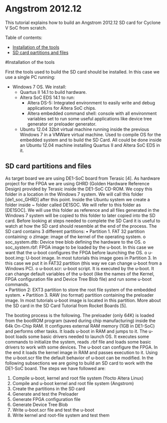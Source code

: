 Angstrom 2012.12 
============
This tutorial explains how to build an Angstrom 2012.12 SD card for Cyclone V SoC from scratch.

Table of contents:

* [Installation of the tools](#installation-of-the-tools)
* [SD card partitions and files](#SD-card-partitions-and-files)

#Installation of the tools

First the tools used to build the SD card should be installed. In this case we use a single PC running:

* Windows 7 OS. We install:
    * Quartus II 14.1 to build hardware.
    * Altera SoC EDS 14.1 to run:
        * Altera DS-5: Integrated environment to easily write and debug applications for Altera SoC chips.
        * Altera embedded command shell: console with all environment variables set to run some useful applications like device tree generator or preloader generator.
    * Ubuntu 12.04 32bit virtual machine running inside the previous Windows 7 in a VMWare virtual machine. Used to compile OS for the embedded system and to build the SD Card.
All could be done inside an Ubuntu 12.04 machine installing Quartus II and Altera SoC EDS in it. 

SD card partitions and files
----------------------------

As target board we are using DE1-SoC board from Terasic [4]. 
As hardware project for the FPGA we are using GHRD (Golden Hardware Reference Design) provided by Terasic inside the DE1-SoC CD-ROM. We copy this folder in a location in the Windows 7 system. We will call this folder [de1_soc_GHRD] after this point.
Inside the Ubuntu system we create a folder inside ~ folder called DE1SOC. We will refer to this folder as [DE1SOC]. We will use this folder as reference and all files generated in the Windows 7 system will be copied to this folder to later copied into the SD card.
Before looking at steps needed to complete the SD Card it is useful to watch at how the SD card should resemble at the end of the process.
The SD card contains 3 different partitions:
•	Partition 1. FAT 32 partition containing:
o	zImage: image of the kernel of the operating system.
o	soc_system.dtb: Device tree blob defining the hardware to the OS.
o	soc_system.rbf: FPGA image to be loaded by the u-boot. In this case we want that the u-boot configures the FPGA before launching the OS.
o	u-boot.img:  U-boot image. In most tutorials this image goes in Partition 3. In this case we put it in FAT32 partition (this way we can change u-boot from a Windows PC).
o	u-boot.scr:  u-boot script. It is executed by the u-boot. It can change default variables of the u-boot (like the names of the Kernel, FPGA configuration file and Device Tree Blob file) and run some u-boot commands.  
•	Partition 2: EXT3 partition to store the root file system of the embedded system.
•	Partition 3. RAW (no format) partition containing the preloader image.  In most tutorials u-boot image is located in this partition.
More about the SD card in the SD Card Tutorial from Rocket Boards [5]. 
 

The booting process is the following. The preloader (only 64K) is loaded from the bootROM program (saved during chip manufacturing) inside the 64k On-Chip RAM. It configures external RAM memory (1GB in DE1-SoC) and performs other tasks. It loads u-boot in RAM and jumps to it. The u-boot loads some basic drivers needed to launch OS. It executes some commands to initialize the system, reads .rbf file and loads some basic drivers to work with some devices. The u-boot can configure the FPGA. In the end it loads the kernel image in RAM and passes execution to it. Using the u-boot.scr file the default behavior of u-boot can be modified. 
In the following subsections we are going to build an SD card to work with the DE1-SoC board. The steps we have followed are: 
1.	Compile u-boot, kernel and root file system (Yocto Altera Linux)
2.	Compile and u-boot kernel and root file system (Angstrom) 
3.	Create the partitions in the SD card
4.	Generate and test the Preloader
5.	Generate FPGA configuration file
6.	Generate Device Tree Blob
7.	Write u-boot.scr file and test the u-boot
8.	Write kernel and root-file system and test them

    
